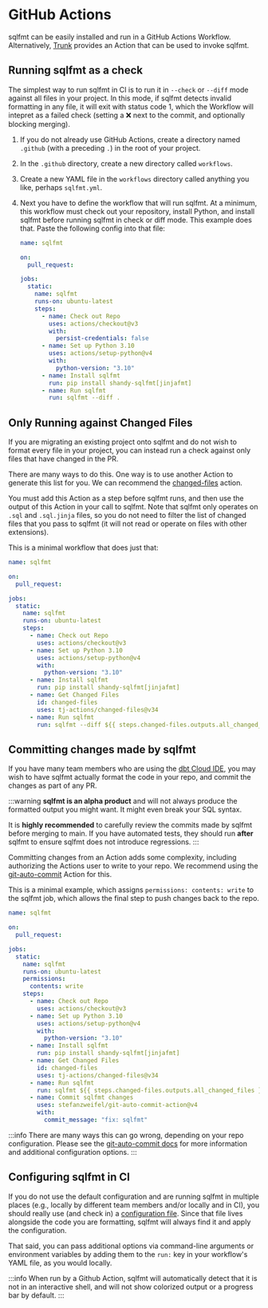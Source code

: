 # GitHub Actions

sqlfmt can be easily installed and run in a GitHub Actions Workflow. Alternatively, [Trunk](./trunk.md) provides an Action that can be used to invoke sqlfmt.

## Running sqlfmt as a check

The simplest way to run sqlfmt in CI is to run it in `--check` or `--diff` mode against all files in your project. In this mode, if sqlfmt detects invalid formatting in any file, it will exit with status code 1, which the Workflow will intepret as a failed check (setting a ❌ next to the commit, and optionally blocking merging).

1. If you do not already use GitHub Actions, create a directory named `.github` (with a preceding `.`) in the root of your project.
2. In the `.github` directory, create a new directory called `workflows`.
3. Create a new YAML file in the `workflows` directory called anything you like, perhaps `sqlfmt.yml`.
4. Next you have to define the workflow that will run sqlfmt. At a minimum, this workflow must check out your repository, install Python, and install sqlfmt before running sqlfmt in check or diff mode. This example does that. Paste the following config into that file:

    ```yml title=.github/workflows/sqlfmt.yml
    name: sqlfmt

    on:
      pull_request:

    jobs:
      static:
        name: sqlfmt
        runs-on: ubuntu-latest
        steps:
          - name: Check out Repo
            uses: actions/checkout@v3
            with:
              persist-credentials: false
          - name: Set up Python 3.10
            uses: actions/setup-python@v4
            with:
              python-version: "3.10"
          - name: Install sqlfmt
            run: pip install shandy-sqlfmt[jinjafmt]
          - name: Run sqlfmt
            run: sqlfmt --diff .
    ```

## Only Running against Changed Files

If you are migrating an existing project onto sqlfmt and do not wish to format every file in your project, you can instead run a check against only files that have changed in the PR.

There are many ways to do this. One way is to use another Action to generate this list for you. We can recommend the [changed-files](https://github.com/marketplace/actions/changed-files) action.

You must add this Action as a step before sqlfmt runs, and then use the output of this Action in your call to sqlfmt. Note that sqlfmt only operates on `.sql` and `.sql.jinja` files, so you do not need to filter the list of changed files that you pass to sqlfmt (it will not read or operate on files with other extensions).

This is a minimal workflow that does just that:

```yml title=.github/workflows/sqlfmt.yml
name: sqlfmt

on:
  pull_request:

jobs:
  static:
    name: sqlfmt
    runs-on: ubuntu-latest
    steps:
      - name: Check out Repo
        uses: actions/checkout@v3
      - name: Set up Python 3.10
        uses: actions/setup-python@v4
        with:
          python-version: "3.10"
      - name: Install sqlfmt
        run: pip install shandy-sqlfmt[jinjafmt]
      - name: Get Changed Files
        id: changed-files
        uses: tj-actions/changed-files@v34
      - name: Run sqlfmt
        run: sqlfmt --diff ${{ steps.changed-files.outputs.all_changed_files }}
```

## Committing changes made by sqlfmt

If you have many team members who are using the [dbt Cloud IDE](./dbt-cloud.md), you may wish to have sqlfmt actually format the code in your repo, and commit the changes as part of any PR.

:::warning
**sqlfmt is an alpha product** and will not always produce the formatted output you might want. It might even break your SQL syntax.

It is **highly recommended** to carefully review the commits made by sqlfmt before merging to main. If you have automated tests, they should run **after** sqlfmt to ensure sqlfmt does not introduce regressions.
:::

Committing changes from an Action adds some complexity, including authorizing the Actions user to write to your repo. We recommend using the [git-auto-commit](https://github.com/marketplace/actions/git-auto-commit) Action for this.

This is a minimal example, which assigns `permissions: contents: write` to the sqlfmt job, which allows the final step to push changes back to the repo.

```yml title=.github/workflows/sqlfmt.yml
name: sqlfmt

on:
  pull_request:

jobs:
  static:
    name: sqlfmt
    runs-on: ubuntu-latest
    permissions:
      contents: write
    steps:
      - name: Check out Repo
        uses: actions/checkout@v3
      - name: Set up Python 3.10
        uses: actions/setup-python@v4
        with:
          python-version: "3.10"
      - name: Install sqlfmt
        run: pip install shandy-sqlfmt[jinjafmt]
      - name: Get Changed Files
        id: changed-files
        uses: tj-actions/changed-files@v34
      - name: Run sqlfmt
        run: sqlfmt ${{ steps.changed-files.outputs.all_changed_files }}
      - name: Commit sqlfmt changes
        uses: stefanzweifel/git-auto-commit-action@v4
        with:
          commit_message: "fix: sqlfmt"
```

:::info
There are many ways this can go wrong, depending on your repo configuration. Please see the [git-auto-commit docs](https://github.com/marketplace/actions/git-auto-commit) for more information and additional configuration options.
:::

## Configuring sqlfmt in CI

If you do not use the default configuration and are running sqlfmt in multiple places (e.g., locally by different team members and/or locally and in CI), you should really use (and check in) a [configuration file](../getting-started/configuring-sqlfmt.md#using-a-pyprojecttoml-file). Since that file lives alongside the code you are formatting, sqlfmt will always find it and apply the configuration.

That said, you can pass additional options via command-line arguments or environment variables by adding them to the `run:` key in your workflow's YAML file, as you would locally.

:::info
When run by a Github Action, sqlfmt will automatically detect that it is not in an interactive shell, and will not show colorized output or a progress bar by default.
:::